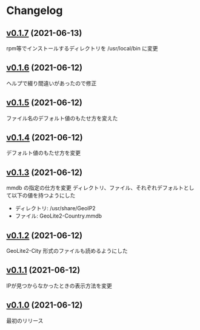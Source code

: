 # Changelog

## [v0.1.7](https://github.com/kunit/geolite2lookup/compare/v0.1.6...v0.1.7) (2021-06-13)

rpm等でインストールするディレクトリを /usr/local/bin に変更

## [v0.1.6](https://github.com/kunit/geolite2lookup/compare/v0.1.5...v0.1.6) (2021-06-12)

ヘルプで綴り間違いがあったので修正

## [v0.1.5](https://github.com/kunit/geolite2lookup/compare/v0.1.4...v0.1.5) (2021-06-12)

ファイル名のデフォルト値のもたせ方を変えた

## [v0.1.4](https://github.com/kunit/geolite2lookup/compare/v0.1.3...v0.1.4) (2021-06-12)

デフォルト値のもたせ方を変更

## [v0.1.3](https://github.com/kunit/geolite2lookup/compare/v0.1.2...v0.1.3) (2021-06-12)

mmdb の指定の仕方を変更
ディレクトリ、ファイル、それぞれデフォルトとして以下の値を持つようにした
- ディレクトリ: /usr/share/GeoIP2
- ファイル: GeoLite2-Country.mmdb

## [v0.1.2](https://github.com/kunit/geolite2lookup/compare/v0.1.1...v0.1.2) (2021-06-12)

GeoLite2-City 形式のファイルも読めるようにした

## [v0.1.1](https://github.com/kunit/geolite2lookup/compare/v0.1.0...v0.1.1) (2021-06-12)

IPが見つからなかったときの表示方法を変更

## [v0.1.0](https://github.com/kunit/geolite2lookup/compare/b7cc0e19d9de...v0.1.0) (2021-06-12)

最初のリリース
